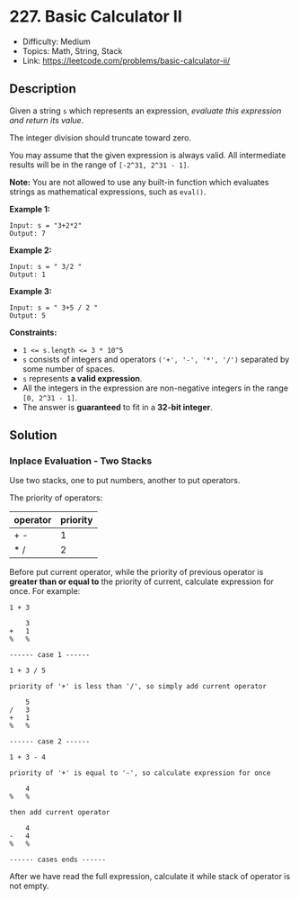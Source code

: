 # 227. Basic Calculator II

- Difficulty: Medium
- Topics: Math, String, Stack
- Link: https://leetcode.com/problems/basic-calculator-ii/

## Description

Given a string `s` which represents an expression, _evaluate this expression and return its value_.

The integer division should truncate toward zero.

You may assume that the given expression is always valid. All intermediate results will be in the range of `[-2^31, 2^31 - 1]`.

**Note:** You are not allowed to use any built-in function which evaluates strings as mathematical expressions, such as `eval()`.

**Example 1:**

```
Input: s = "3+2*2"
Output: 7
```

**Example 2:**

```
Input: s = " 3/2 "
Output: 1
```

**Example 3:**

```
Input: s = " 3+5 / 2 "
Output: 5
```

**Constraints:**

- `1 <= s.length <= 3 * 10^5`
- `s` consists of integers and operators `('+', '-', '*', '/')` separated by some number of spaces.
- `s` represents **a valid expression**.
- All the integers in the expression are non-negative integers in the range `[0, 2^31 - 1]`.
- The answer is **guaranteed** to fit in a **32-bit integer**.

## Solution

### Inplace Evaluation - Two Stacks

Use two stacks, one to put numbers, another to put operators.

The priority of operators:

| operator | priority |
| -------- | -------- |
| + -      | 1        |
| \* /     | 2        |

Before put current operator, while the priority of previous operator is **greater than or equal to** the priority of current, calculate expression for once. For example:

```plaintext
1 + 3

    3
+   1
%   %

------ case 1 ------

1 + 3 / 5

priority of '+' is less than '/', so simply add current operator

    5
/   3
+   1
%   %

------ case 2 ------

1 + 3 - 4

priority of '+' is equal to '-', so calculate expression for once

    4
%   %

then add current operator

    4
-   4
%   %

------ cases ends ------

```

After we have read the full expression, calculate it while stack of operator is not empty.

